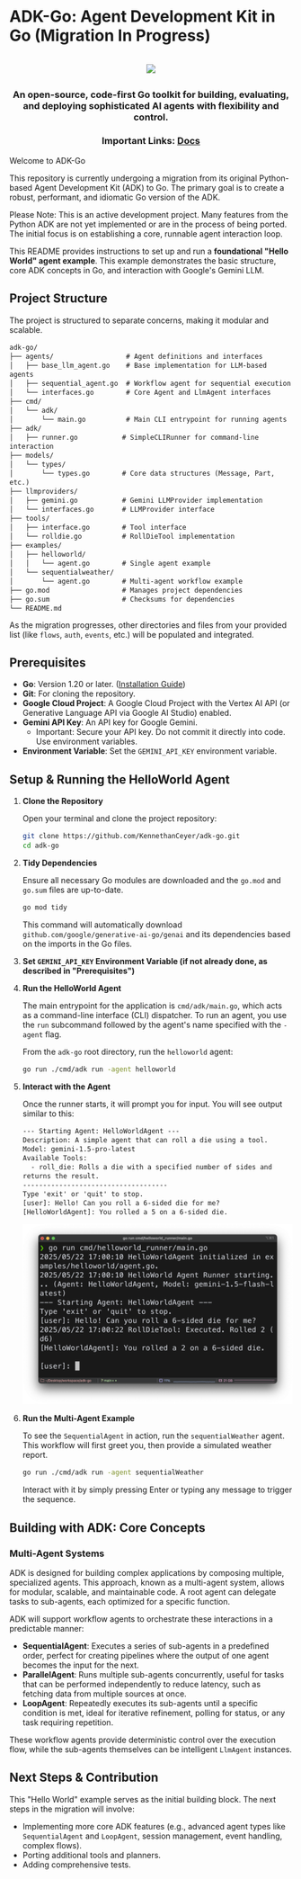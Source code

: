 # ADK-Go: Agent Development Kit in Go (Migration In Progress)

<html>
    <h2 align="center">
      <img src="https://raw.githubusercontent.com/google/adk-python/main/assets/agent-development-kit.png" width="256"/>
    </h2>
    <h3 align="center">
      An open-source, code-first Go toolkit for building, evaluating, and deploying sophisticated AI agents with flexibility and control.
    </h3>
    <h3 align="center">
      Important Links:
      <a href="https://google.github.io/adk-docs/">Docs</a>
    </h3>
</html>

Welcome to ADK-Go

This repository is currently undergoing a migration from its original Python-based Agent Development Kit (ADK) to Go. The primary goal is to create a robust, performant, and idiomatic Go version of the ADK.

Please Note: This is an active development project. Many features from the Python ADK are not yet implemented or are in the process of being ported. The initial focus is on establishing a core, runnable agent interaction loop.

This README provides instructions to set up and run a **foundational "Hello World" agent example**. This example demonstrates the basic structure, core ADK concepts in Go, and interaction with Google's Gemini LLM.

## Project Structure

The project is structured to separate concerns, making it modular and scalable.

```plaintext
adk-go/
├── agents/                  # Agent definitions and interfaces
│   ├── base_llm_agent.go    # Base implementation for LLM-based agents
│   ├── sequential_agent.go  # Workflow agent for sequential execution
│   └── interfaces.go        # Core Agent and LlmAgent interfaces
├── cmd/
│   └── adk/
│       └── main.go          # Main CLI entrypoint for running agents
├── adk/
│   ├── runner.go           # SimpleCLIRunner for command-line interaction
├── models/
│   └── types/
│       └── types.go        # Core data structures (Message, Part, etc.)
├── llmproviders/
│   ├── gemini.go           # Gemini LLMProvider implementation
│   └── interfaces.go       # LLMProvider interface
├── tools/
│   ├── interface.go        # Tool interface
│   └── rolldie.go          # RollDieTool implementation
├── examples/
│   ├── helloworld/
│   │   └── agent.go        # Single agent example
│   └── sequentialweather/
│       └── agent.go        # Multi-agent workflow example
├── go.mod                  # Manages project dependencies
├── go.sum                  # Checksums for dependencies
└── README.md
```

As the migration progresses, other directories and files from your provided list (like `flows`, `auth`, `events`, etc.) will be populated and integrated.

## Prerequisites

- **Go**: Version 1.20 or later. ([Installation Guide](https://go.dev/doc/install))
- **Git**: For cloning the repository.
- **Google Cloud Project**: A Google Cloud Project with the Vertex AI API (or Generative Language API via Google AI Studio) enabled.
- **Gemini API Key**: An API key for Google Gemini.
  - Important: Secure your API key. Do not commit it directly into code. Use environment variables.
- **Environment Variable**: Set the `GEMINI_API_KEY` environment variable.

## Setup & Running the HelloWorld Agent

1. **Clone the Repository**

   Open your terminal and clone the project repository:

   ```bash
   git clone https://github.com/KennethanCeyer/adk-go.git
   cd adk-go
   ```

2. **Tidy Dependencies**

   Ensure all necessary Go modules are downloaded and the `go.mod` and `go.sum` files are up-to-date.

   ```bash
   go mod tidy
   ```

   This command will automatically download `github.com/google/generative-ai-go/genai` and its dependencies based on the imports in the Go files.

3. **Set `GEMINI_API_KEY` Environment Variable (if not already done, as described in "Prerequisites")**

4. **Run the HelloWorld Agent**

   The main entrypoint for the application is `cmd/adk/main.go`, which acts as a command-line interface (CLI) dispatcher. To run an agent, you use the `run` subcommand followed by the agent's name specified with the `-agent` flag.

   From the `adk-go` root directory, run the `helloworld` agent:

   ```bash
   go run ./cmd/adk run -agent helloworld
   ```

5. **Interact with the Agent**

   Once the runner starts, it will prompt you for input. You will see output similar to this:

   ```
   --- Starting Agent: HelloWorldAgent ---
   Description: A simple agent that can roll a die using a tool.
   Model: gemini-1.5-pro-latest
   Available Tools:
     - roll_die: Rolls a die with a specified number of sides and returns the result.
   ------------------------------------
   Type 'exit' or 'quit' to stop.
   [user]: Hello! Can you roll a 6-sided die for me?
   [HelloWorldAgent]: You rolled a 5 on a 6-sided die.
   ```

   ![Helloworld example](./docs/helloworld_example.png)

6. **Run the Multi-Agent Example**

   To see the `SequentialAgent` in action, run the `sequentialWeather` agent. This workflow will first greet you, then provide a simulated weather report.

   ```bash
   go run ./cmd/adk run -agent sequentialWeather
   ```

   Interact with it by simply pressing Enter or typing any message to trigger the sequence.

## Building with ADK: Core Concepts

### Multi-Agent Systems

ADK is designed for building complex applications by composing multiple, specialized agents. This approach, known as a multi-agent system, allows for modular, scalable, and maintainable code. A root agent can delegate tasks to sub-agents, each optimized for a specific function.

ADK will support workflow agents to orchestrate these interactions in a predictable manner:

- **SequentialAgent**: Executes a series of sub-agents in a predefined order, perfect for creating pipelines where the output of one agent becomes the input for the next.
- **ParallelAgent**: Runs multiple sub-agents concurrently, useful for tasks that can be performed independently to reduce latency, such as fetching data from multiple sources at once.
- **LoopAgent**: Repeatedly executes its sub-agents until a specific condition is met, ideal for iterative refinement, polling for status, or any task requiring repetition.

These workflow agents provide deterministic control over the execution flow, while the sub-agents themselves can be intelligent `LlmAgent` instances.

## Next Steps & Contribution

This "Hello World" example serves as the initial building block. The next steps in the migration will involve:

- Implementing more core ADK features (e.g., advanced agent types like `SequentialAgent` and `LoopAgent`, session management, event handling, complex flows).
- Porting additional tools and planners.
- Adding comprehensive tests.
